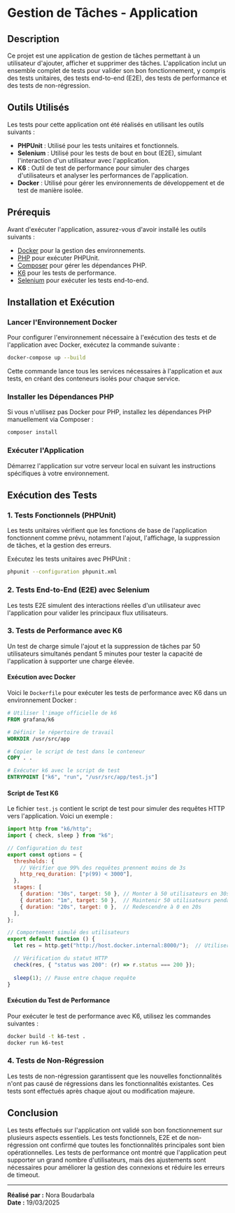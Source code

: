 # Gestion de Tâches - Application

## Description

Ce projet est une application de gestion de tâches permettant à un utilisateur d'ajouter, afficher et supprimer des tâches. L'application inclut un ensemble complet de tests pour valider son bon fonctionnement, y compris des tests unitaires, des tests end-to-end (E2E), des tests de performance et des tests de non-régression.

## Outils Utilisés

Les tests pour cette application ont été réalisés en utilisant les outils suivants :

- **PHPUnit** : Utilisé pour les tests unitaires et fonctionnels.
- **Selenium** : Utilisé pour les tests de bout en bout (E2E), simulant l'interaction d'un utilisateur avec l'application.
- **K6** : Outil de test de performance pour simuler des charges d'utilisateurs et analyser les performances de l'application.
- **Docker** : Utilisé pour gérer les environnements de développement et de test de manière isolée.

## Prérequis

Avant d'exécuter l'application, assurez-vous d'avoir installé les outils suivants :

- [Docker](https://www.docker.com/) pour la gestion des environnements.
- [PHP](https://www.php.net/) pour exécuter PHPUnit.
- [Composer](https://getcomposer.org/) pour gérer les dépendances PHP.
- [K6](https://k6.io/) pour les tests de performance.
- [Selenium](https://www.selenium.dev/) pour exécuter les tests end-to-end.

## Installation et Exécution

### Lancer l'Environnement Docker

Pour configurer l'environnement nécessaire à l'exécution des tests et de l'application avec Docker, exécutez la commande suivante :

```bash
docker-compose up --build
```

Cette commande lance tous les services nécessaires à l'application et aux tests, en créant des conteneurs isolés pour chaque service.

### Installer les Dépendances PHP

Si vous n'utilisez pas Docker pour PHP, installez les dépendances PHP manuellement via Composer :

```bash
composer install
```

### Exécuter l'Application

Démarrez l'application sur votre serveur local en suivant les instructions spécifiques à votre environnement.

## Exécution des Tests

### 1. Tests Fonctionnels (PHPUnit)

Les tests unitaires vérifient que les fonctions de base de l'application fonctionnent comme prévu, notamment l'ajout, l'affichage, la suppression de tâches, et la gestion des erreurs.

Exécutez les tests unitaires avec PHPUnit :

```bash
phpunit --configuration phpunit.xml
```

### 2. Tests End-to-End (E2E) avec Selenium

Les tests E2E simulent des interactions réelles d'un utilisateur avec l'application pour valider les principaux flux utilisateurs.

### 3. Tests de Performance avec K6

Un test de charge simule l'ajout et la suppression de tâches par 50 utilisateurs simultanés pendant 5 minutes pour tester la capacité de l'application à supporter une charge élevée.

#### Exécution avec Docker

Voici le `Dockerfile` pour exécuter les tests de performance avec K6 dans un environnement Docker :

```dockerfile
# Utiliser l'image officielle de k6
FROM grafana/k6

# Définir le répertoire de travail
WORKDIR /usr/src/app

# Copier le script de test dans le conteneur
COPY . .

# Exécuter k6 avec le script de test
ENTRYPOINT ["k6", "run", "/usr/src/app/test.js"]
```

#### Script de Test K6

Le fichier `test.js` contient le script de test pour simuler des requêtes HTTP vers l'application. Voici un exemple :

```javascript
import http from "k6/http";
import { check, sleep } from "k6";

// Configuration du test
export const options = {
  thresholds: {
    // Vérifier que 99% des requêtes prennent moins de 3s
    http_req_duration: ["p(99) < 3000"],
  },
  stages: [
    { duration: "30s", target: 50 }, // Monter à 50 utilisateurs en 30s
    { duration: "1m", target: 50 },  // Maintenir 50 utilisateurs pendant 1 minute
    { duration: "20s", target: 0 },  // Redescendre à 0 en 20s
  ],
};

// Comportement simulé des utilisateurs
export default function () {
  let res = http.get("http://host.docker.internal:8000/");  // Utiliser l'URL de l'hôte pour accéder à l'application

  // Vérification du statut HTTP
  check(res, { "status was 200": (r) => r.status === 200 });
  
  sleep(1); // Pause entre chaque requête
}
```

#### Exécution du Test de Performance

Pour exécuter le test de performance avec K6, utilisez les commandes suivantes :

```bash
docker build -t k6-test .
docker run k6-test
```

### 4. Tests de Non-Régression

Les tests de non-régression garantissent que les nouvelles fonctionnalités n'ont pas causé de régressions dans les fonctionnalités existantes. Ces tests sont effectués après chaque ajout ou modification majeure.

## Conclusion

Les tests effectués sur l'application ont validé son bon fonctionnement sur plusieurs aspects essentiels. Les tests fonctionnels, E2E et de non-régression ont confirmé que toutes les fonctionnalités principales sont bien opérationnelles. Les tests de performance ont montré que l'application peut supporter un grand nombre d'utilisateurs, mais des ajustements sont nécessaires pour améliorer la gestion des connexions et réduire les erreurs de timeout.

---

**Réalisé par :** Nora Boudarbala  
**Date :** 19/03/2025

